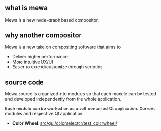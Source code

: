 ## what is mewa
Mewa is a new node-graph based compositor.

## why another compositor
Mewa is a new take on compositing software that aims to:
- Deliver higher performance
- More intuitive UX/UI
- Easier to extend/customize through scripting

## source code
Mewa source is organized into modules so that each module can be tested and developed independently from the whole application.

Each module can be worked on as a self contained Qt application. Current modules and respective Qt application:
- **Color Wheel**: [src/gui/colorselector/test_colorwheel/](src/gui/colorselector/test_colorwheel/)
